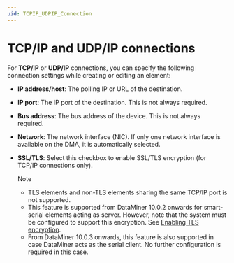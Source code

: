 ```yaml
---
uid: TCPIP_UDPIP_Connection
---
```


# TCP/IP and UDP/IP connections

For **TCP/IP** or **UDP/IP** connections, you can specify the following connection settings while creating or editing an element:

- **IP address/host**: The polling IP or URL of the destination.

- **IP port**: The IP port of the destination. This is not always required.

- **Bus address**: The bus address of the device. This is not always required.

- **Network**: The network interface (NIC). If only one network interface is available on the DMA, it is automatically selected.

- **SSL/TLS**: Select this checkbox to enable SSL/TLS encryption (for TCP/IP connections only).

  > [!NOTE]
  >
  > - TLS elements and non-TLS elements sharing the same TCP/IP port is not supported.
  > - This feature is supported from DataMiner 10.0.2 onwards for smart-serial elements acting as server. However, note that the system must be configured to support this encryption. See [Enabling TLS encryption](xref:Enabling_TLS_encryption).
  > - From DataMiner 10.0.3 onwards, this feature is also supported in case DataMiner acts as the serial client. No further configuration is required in this case.
